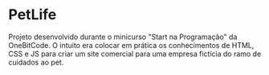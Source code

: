 # PetLife
Projeto desenvolvido durante o minicurso "Start na Programação" da OneBitCode. O intuito era colocar em prática os conhecimentos de HTML, CSS e JS para criar um site comercial para uma empresa fictícia do ramo de cuidados ao pet.
